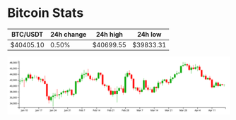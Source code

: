 # Bitcoin Stats

BTC/USDT|24h change|24h high|24h low|
|---|---|---|---|
|$40405.10|0.50%|$40699.55|$39833.31|

<img src="./chart.svg">
